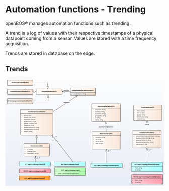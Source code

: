 # Automation functions - Trending

openBOS® manages automation functions such as trending. 

A trend is a log of values with their respective timestamps of a physical datapoint coming from a sensor. Values are stored with a time frequency acquisition. 

Trends are stored in database on the edge. 

## Trends

![Trends](assets/openbos-documentation/static/images/diagram_trends.png "Trends")
